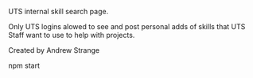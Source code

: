 UTS internal skill search page.

Only UTS logins alowed to see and post personal adds of skills that UTS Staff want to use to help with projects. 

Created by Andrew Strange

npm start